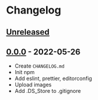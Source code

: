 # Changelog

## [Unreleased][unreleased]

## [0.0.0][] - 2022-05-26

- Create `CHANGELOG.md`
- Init npm
- Add eslint, prettier, editorconfig
- Upload images
- Add .DS_Store to .gitignore

[unreleased]: https://github.com/nieopierzony/TrafficLight/compare/v0.0.0....HEAD
[0.0.0]: https://github.com/nieopierzony/TrafficLight/releases/tag/v0.0.0
